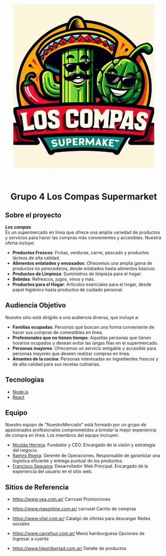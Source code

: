 <div align="center" id="top"> 
  <img src="./boceto/OIG 1.png" alt="Grupo 4 Los Compas Supermarket" />

  &#xa0;

  <!-- <a href="https://grupo_4_superfnrt.netlify.app">Demo</a> -->
</div>

<h1 align="center">Grupo 4 Los Compas Supermarket</h1>

## Sobre el proyecto ##

***Los compas*** <br/>
Es un supermercado en línea que ofrece una amplia variedad de productos y servicios para hacer las compras más convenientes y accesibles. Nuestra oferta incluye:

- **Productos Frescos**: Frutas, verduras, carne, pescado y productos lácteos de alta calidad.
- **Alimentos enlatados y envasados**: Ofrecemos una amplia gama de productos no perecederos, desde enlatados hasta alimentos básicos.
- **Productos de Limpieza**: Suministros de limpieza para el hogar.
- **Bebidas**: Refrescos, jugos, vinos y más.
- **Productos para el Hogar**: Artículos esenciales para el hogar, desde papel higiénico hasta productos de cuidado personal.

## Audiencia Objetivo

Nuestro sitio está dirigido a una audiencia diversa, que incluye a:

- **Familias ocupadas**: Personas que buscan una forma conveniente de hacer sus compras de comestibles en línea.
- **Profesionales que no tienen tiempo**: Aquellas personas que tienen horarios ocupados y desean evitar las largas filas en el supermercado.
- **Personas mayores**: Ofrecemos un servicio amigable y accesible para personas mayores que deseen realizar compras en línea.
- **Amantes de la cocina**: Personas interesadas en ingredientes frescos y de alta calidad para sus recetas culinarias.

##  Tecnologias ##


<!-- - [Expo](https://expo.io/) -->
- [Node.js](https://nodejs.org/en/)
- [React](https://pt-br.reactjs.org/)
<!-- - [React Native](https://reactnative.dev/) -->

## Equipo

Nuestro equipo de "NuestroMercado" está formado por un grupo de apasionados profesionales comprometidos a brindar la mejor experiencia de compra en línea. Los miembros del equipo incluyen:

- [Nicolas Herrera](https://github.com/NicoBuny95): Fundador y CEO. Encargado de la visión y estrategia del negocio.
- [Ramiro Rivera](https://github.com/ramrivera-github): Gerente de Operaciones. Responsable de garantizar una logística eficiente y entrega puntual de los productos.
- [Francisco Sequeira](https://github.com/franxdd): Desarrollador Web Principal. Encargado de la experiencia del usuario en el sitio web.


## Sitios de Referencia

 - https://www.vea.com.ar/
	Carrusel
	Promociones

 - https://www.masonline.com.ar/
 	carrusel
	Carrito de compras

- https://www.vital.com.ar/
	Catalgo de ofertas para descargar
	Redes sociales

- https://www.carrefour.com.ar/
	Menú hamburguesa
	Opciones de Ingresar a cuenta

 - https://www.hiperlibertad.com.ar/
	Detalle de productos
